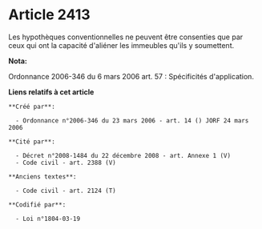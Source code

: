 # Article 2413

Les hypothèques conventionnelles ne peuvent être consenties que par ceux qui ont la capacité d'aliéner les immeubles qu'ils y
soumettent.

**Nota:**

Ordonnance 2006-346 du 6 mars 2006 art. 57 : Spécificités d'application.

**Liens relatifs à cet article**

	**Créé par**:

	  - Ordonnance n°2006-346 du 23 mars 2006 - art. 14 () JORF 24 mars 2006

	**Cité par**:

	  - Décret n°2008-1484 du 22 décembre 2008 - art. Annexe 1 (V)
	  - Code civil - art. 2388 (V)

	**Anciens textes**:

	  - Code civil - art. 2124 (T)

	**Codifié par**:

	  - Loi n°1804-03-19
